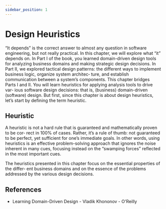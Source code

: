 ```yaml
---
sidebar_position: 1
---
```


# Design Heuristics

“It depends” is the correct answer to almost any question in software engineering, but
not really practical. In this chapter, we will explore what “it” depends on.
In Part I of the book, you learned domain-driven design tools for analyzing business
domains and making strategic design decisions. In Part II, we explored tactical design
patterns: the different ways to implement business logic, organize system architec‐
ture, and establish communication between a system’s components. This chapter
bridges Parts I and II. You will learn heuristics for applying analysis tools to drive var‐
ious software design decisions: that is, (business) domain-driven (software) design.
But first, since this chapter is about design heuristics, let’s start by defining the term
heuristic.

## Heuristic

A heuristic is not a hard rule that is guaranteed and mathematically proven to be cor‐
rect in 100% of cases. Rather, it’s a rule of thumb: not guaranteed to be perfect, yet
sufficient for one’s immediate goals. In other words, using heuristics is an effective
problem-solving approach that ignores the noise inherent in many cues, focusing
instead on the “swamping forces” reflected in the most important cues.

The heuristics presented in this chapter focus on the essential properties of the differ‐
ent business domains and on the essence of the problems addressed by the various
design decisions.

## References

- Learning Domain-Driven Design - Vladik Khononov - O'Reilly
